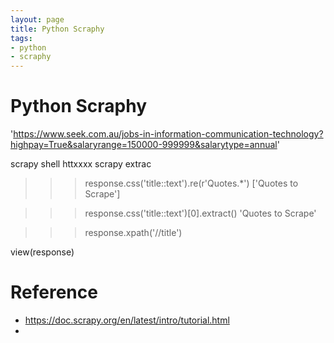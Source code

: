 ```yaml
---
layout: page
title: Python Scraphy
tags:
- python
- scraphy
---
```


# Python Scraphy

'https://www.seek.com.au/jobs-in-information-communication-technology?highpay=True&salaryrange=150000-999999&salarytype=annual'

scrapy shell httxxxx
scrapy extrac 
>>> response.css('title::text').re(r'Quotes.*')
['Quotes to Scrape']

>>> response.css('title::text')[0].extract()
'Quotes to Scrape'

>>> response.xpath('//title')


view(response)




# Reference
- https://doc.scrapy.org/en/latest/intro/tutorial.html
- 
